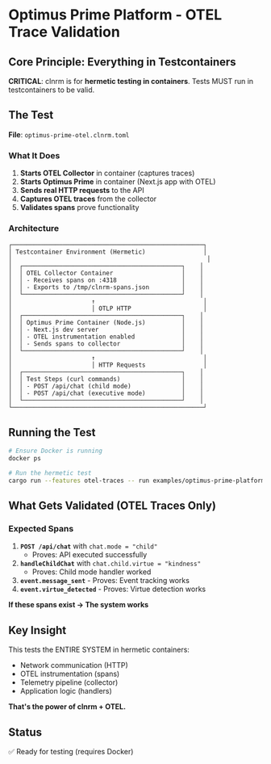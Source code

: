 # Optimus Prime Platform - OTEL Trace Validation

## Core Principle: Everything in Testcontainers

**CRITICAL**: clnrm is for **hermetic testing in containers**. Tests MUST run in testcontainers to be valid.

## The Test

**File**: `optimus-prime-otel.clnrm.toml`

### What It Does

1. **Starts OTEL Collector** in container (captures traces)
2. **Starts Optimus Prime** in container (Next.js app with OTEL)
3. **Sends real HTTP requests** to the API
4. **Captures OTEL traces** from the collector
5. **Validates spans** prove functionality

### Architecture

```
┌─────────────────────────────────────────────────────┐
│ Testcontainer Environment (Hermetic)                │
│                                                      │
│  ┌────────────────────────────────────────────┐    │
│  │ OTEL Collector Container                   │    │
│  │ - Receives spans on :4318                  │    │
│  │ - Exports to /tmp/clnrm-spans.json         │    │
│  └────────────────────────────────────────────┘    │
│                      ↑                              │
│                      │ OTLP HTTP                    │
│  ┌────────────────────────────────────────────┐    │
│  │ Optimus Prime Container (Node.js)          │    │
│  │ - Next.js dev server                       │    │
│  │ - OTEL instrumentation enabled             │    │
│  │ - Sends spans to collector                 │    │
│  └────────────────────────────────────────────┘    │
│                      ↑                              │
│                      │ HTTP Requests                │
│  ┌────────────────────────────────────────────┐    │
│  │ Test Steps (curl commands)                 │    │
│  │ - POST /api/chat (child mode)              │    │
│  │ - POST /api/chat (executive mode)          │    │
│  └────────────────────────────────────────────┘    │
└─────────────────────────────────────────────────────┘
```

## Running the Test

```bash
# Ensure Docker is running
docker ps

# Run the hermetic test
cargo run --features otel-traces -- run examples/optimus-prime-platform/optimus-prime-otel.clnrm.toml
```

## What Gets Validated (OTEL Traces Only)

### Expected Spans

1. **`POST /api/chat`** with `chat.mode = "child"`
   - Proves: API executed successfully
2. **`handleChildChat`** with `chat.child.virtue = "kindness"`
   - Proves: Child mode handler worked
3. **`event.message_sent`** - Proves: Event tracking works
4. **`event.virtue_detected`** - Proves: Virtue detection works

**If these spans exist → The system works**

## Key Insight

This tests the ENTIRE SYSTEM in hermetic containers:
- Network communication (HTTP)
- OTEL instrumentation (spans)
- Telemetry pipeline (collector)
- Application logic (handlers)

**That's the power of clnrm + OTEL.**

## Status

✅ Ready for testing (requires Docker)
